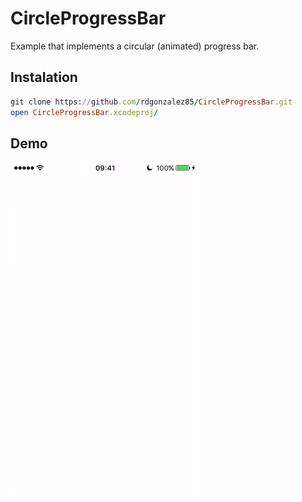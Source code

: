 # CircleProgressBar

Example that implements a circular (animated) progress bar.

## Instalation

```ruby
git clone https://github.com/rdgonzalez85/CircleProgressBar.git
open CircleProgressBar.xcodeproj/
```

## Demo
<img src="https://raw.githubusercontent.com/rdgonzalez85/CircleProgressBar/master/example.gif" width="300" height="532" />
